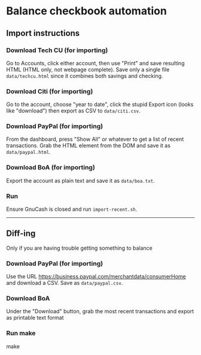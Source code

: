 # Balance checkbook automation

## Import instructions

### Download Tech CU (for importing)

Go to Accounts, click either account, then use "Print" and save resulting HTML
(HTML only, not webpage complete). Save only a single file `data/techcu.html`
since it combines both savings and checking.

### Download Citi (for importing)

Go to the account, choose "year to date",
click the stupid Export icon (looks like "download")
then export as CSV to `data/citi.csv`.

### Download PayPal (for importing)

From the dashboard, press "Show All" or whatever
to get a list of recent transactions.
Grab the HTML element from the DOM and save it as `data/paypal.html`.

### Download BoA (for importing)

Export the account as plain text and save it as `data/boa.txt`.

### Run

Ensure GnuCash is closed and run `import-recent.sh`.

---

## Diff-ing

Only if you are having trouble getting something to balance

### Download PayPal (for importing)

Use the URL https://business.paypal.com/merchantdata/consumerHome
and download a CSV. Save as `data/paypal.csv`.

### Download BoA

Under the "Download" button, grab the most recent transactions and export
as printable text format

### Run make

make
